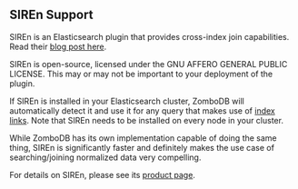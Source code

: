 ## SIREn Support

SIREn is an Elasticsearch plugin that provides cross-index join capabilities.  Read their [blog post here](http://siren.solutions/relational-joins-for-elasticsearch-the-siren-join-plugin/).

SIREn is open-source, licensed under the GNU AFFERO GENERAL PUBLIC LICENSE.  This may or may not be important to your deployment of the plugin.

If SIREn is installed in your Elasticsearch cluster, ZomboDB will automatically detect it and use it for any query that makes use of [index links](INDEX-OPTIONS.md#index-links).  Note that SIREn needs to be installed on every node in your cluster.

While ZomboDB has its own implementation capable of doing the same thing, SIREn is significantly faster and definitely makes the use case of searching/joining normalized data very compelling.

For details on SIREn, please see its [product page](http://siren.solutions/searchplugins/join/).